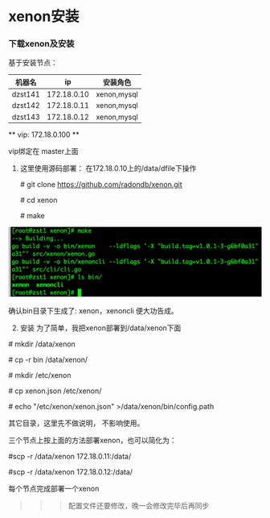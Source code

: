 # xenon安装

### 下载xenon及安装

基于安装节点：

| 机器名 | ip | 安装角色 |
| --- | --- | --- |
| dzst141 | 172.18.0.10 | xenon,mysql |
| dzst142 | 172.18.0.11 | xenon,mysql |
| dzst143 | 172.18.0.12 | xenon,mysql | 


** vip: 172.18.0.100 **

vip绑定在 master上面

1. 这里使用源码部署：
   在172.18.0.10上的/data/dfile下操作
   
   \# git clone https://github.com/radondb/xenon.git
   
   \# cd xenon
   
   \# make 
   
![-w786](image/15433897852102.jpg)

确认bin目录下生成了: xenon，xenoncli 便大功告成。

2. 安装
为了简单，我把xenon部署到/data/xenon下面

\# mkdir /data/xenon

\# cp -r bin /data/xenon/

\# mkdir /etc/xenon

\# cp xenon.json /etc/xenon/

\# echo "/etc/xenon/xenon.json" >/data/xenon/bin/config.path


其它目录，这里先不做说明， 不影响使用。  

三个节点上按上面的方法部署xenon，也可以简化为：

\#scp -r /data/xenon 172.18.0.11:/data/

\#scp -r /data/xenon 172.18.0.12:/data/

每个节点完成部署一个xenon

>>>配置文件还要修改，晚一会修改完毕后再同步

